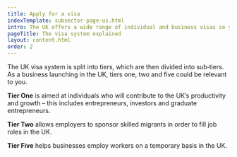```yaml
---
title: Apply for a visa
indexTemplate: subsector-page-us.html
intro: The UK offers a wide range of individual and business visas so you can find the ones that work for you. The application process can take up to three months, so plan early. 
pageTitle: The visa system explained
layout: content.html
order: 2
---
```


The UK visa system is split into tiers, which are then divided into sub‐tiers. As a business launching in the UK, tiers one, two and five could be relevant to you. 

**Tier One** is aimed at individuals who will contribute to the UK’s productivity and growth – this includes entrepreneurs, investors and graduate entrepreneurs.

**Tier Two** allows employers to sponsor skilled migrants in order to fill job roles in the UK.

**Tier Five** helps businesses employ workers on a temporary basis in the UK. 